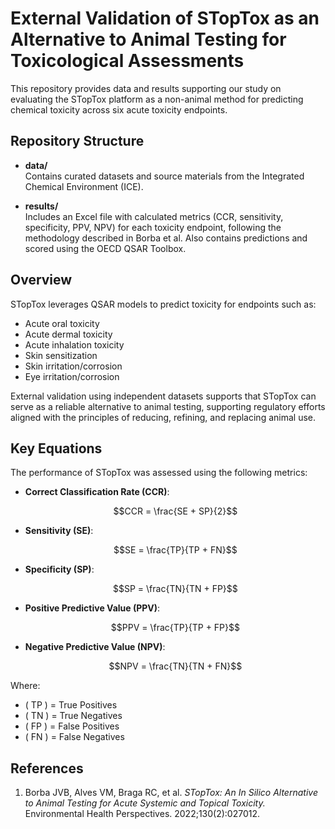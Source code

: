 # External Validation of STopTox as an Alternative to Animal Testing for Toxicological Assessments

This repository provides data and results supporting our study on evaluating the STopTox platform as a non-animal method for predicting chemical toxicity across six acute toxicity endpoints.

## Repository Structure

- **data/**  
  Contains curated datasets and source materials from the Integrated Chemical Environment (ICE).

- **results/**  
  Includes an Excel file with calculated metrics (CCR, sensitivity, specificity, PPV, NPV) for each toxicity endpoint, following the methodology described in Borba et al.
  Also contains predictions and scored using the OECD QSAR Toolbox.

## Overview

STopTox leverages QSAR models to predict toxicity for endpoints such as:
- Acute oral toxicity
- Acute dermal toxicity
- Acute inhalation toxicity
- Skin sensitization
- Skin irritation/corrosion
- Eye irritation/corrosion

External validation using independent datasets supports that STopTox can serve as a reliable alternative to animal testing, supporting regulatory efforts aligned with the principles of reducing, refining, and replacing animal use.

## Key Equations

The performance of STopTox was assessed using the following metrics:

- **Correct Classification Rate (CCR)**:
  ```math
  CCR = \frac{SE + SP}{2}
  ```

- **Sensitivity (SE)**:
  ```math
  SE = \frac{TP}{TP + FN}
  ```

- **Specificity (SP)**:
  ```math
  SP = \frac{TN}{TN + FP}
  ```

- **Positive Predictive Value (PPV)**:
  ```math
  PPV = \frac{TP}{TP + FP}
  ```

- **Negative Predictive Value (NPV)**:
  ```math
  NPV = \frac{TN}{TN + FN}
  ```

Where:
- \( TP \) = True Positives
- \( TN \) = True Negatives
- \( FP \) = False Positives
- \( FN \) = False Negatives

## References

1. Borba JVB, Alves VM, Braga RC, et al. *STopTox: An In Silico Alternative to Animal Testing for Acute Systemic and Topical Toxicity.* Environmental Health Perspectives. 2022;130(2):027012.

